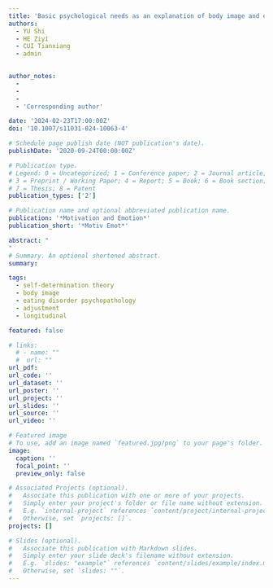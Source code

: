 ```yaml
---
title: 'Basic psychological needs as an explanation of body image and eating pathways to adolescent adjustment: a prospective study testing an integrated self-determination theory model'
authors:
  - YU Shi
  - HE Ziyi
  - CUI Tianxiang
  - admin
 

author_notes:
  - 
  - 
  -
  - 'Corresponding author'

date: '2024-02-23T17:00:00Z'
doi: '10.1007/s11031-024-10063-4'

# Schedule page publish date (NOT publication's date).
publishDate: '2020-09-24T00:00:00Z'

# Publication type.
# Legend: 0 = Uncategorized; 1 = Conference paper; 2 = Journal article;
# 3 = Preprint / Working Paper; 4 = Report; 5 = Book; 6 = Book section;
# 7 = Thesis; 8 = Patent
publication_types: ['2']

# Publication name and optional abbreviated publication name.
publication: '*Motivation and Emotion*'
publication_short: '*Motiv Emot*'

abstract: "
"
# Summary. An optional shortened abstract.
summary: 

tags:
  - self-determination theory
  - body image
  - eating disorder psychopathology
  - adjustment
  - longitudinal

featured: false

# links:
  # - name: ""
  #  url: ""
url_pdf: 
url_code: ''
url_dataset: ''
url_poster: ''
url_project: ''
url_slides: ''
url_source: ''
url_video: ''

# Featured image
# To use, add an image named `featured.jpg/png` to your page's folder.
image:
  caption: ''
  focal_point: ''
  preview_only: false

# Associated Projects (optional).
#   Associate this publication with one or more of your projects.
#   Simply enter your project's folder or file name without extension.
#   E.g. `internal-project` references `content/project/internal-project/index.md`.
#   Otherwise, set `projects: []`.
projects: []

# Slides (optional).
#   Associate this publication with Markdown slides.
#   Simply enter your slide deck's filename without extension.
#   E.g. `slides: "example"` references `content/slides/example/index.md`.
#   Otherwise, set `slides: ""`.
---
```

